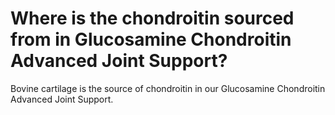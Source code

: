 # Where is the chondroitin sourced from in Glucosamine Chondroitin Advanced Joint Support?

Bovine cartilage is the source of chondroitin in our Glucosamine Chondroitin Advanced Joint Support.